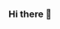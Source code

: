 ### Hi there 👋

<!--
**unnati-m/unnati-m** is a ✨ _special_ ✨ repository because its `README.md` (this file) appears on your GitHub profile.

Here are some ideas to get you started:

- 🔭 I’m currently working on different projects including web dev and AI
- 🌱 I’m impassioned about learning new technologies
- 🤔 I’m looking for help with backend
- 📫 How to reach me: https://www.linkedin.com/in/unnati-mishra-a74a2b1ab/
.
-->
